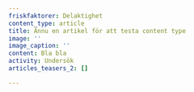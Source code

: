 ```yaml
---
friskfaktorer: Delaktighet
content_type: article
title: Ännu en artikel för att testa content type
image: ''
image_caption: ''
content: Bla bla
activity: Undersök
articles_teasers_2: []

---
```

